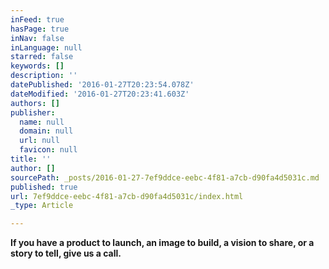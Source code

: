 ```yaml
---
inFeed: true
hasPage: true
inNav: false
inLanguage: null
starred: false
keywords: []
description: ''
datePublished: '2016-01-27T20:23:54.078Z'
dateModified: '2016-01-27T20:23:41.603Z'
authors: []
publisher:
  name: null
  domain: null
  url: null
  favicon: null
title: ''
author: []
sourcePath: _posts/2016-01-27-7ef9ddce-eebc-4f81-a7cb-d90fa4d5031c.md
published: true
url: 7ef9ddce-eebc-4f81-a7cb-d90fa4d5031c/index.html
_type: Article

---
```

**If you have a product to launch, an image to build, a vision to share, or a story to tell, give us a call.**